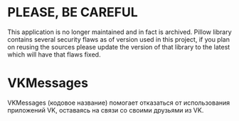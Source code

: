 # PLEASE, BE CAREFUL
This application is no longer maintained and in fact is archived. Pillow library contains several security flaws as of version used in this project, if you plan on reusing the sources please update the version of that library to the latest which will have that flaws fixed.

# VKMessages
VKMessages (кодовое название) помогает отказаться от использования приложений VK, оставаясь на связи со своими друзьями из VK.
